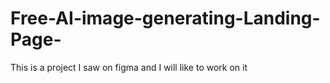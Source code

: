 # Free-AI-image-generating-Landing-Page-
This is a project I saw on figma and I will like to work on it
